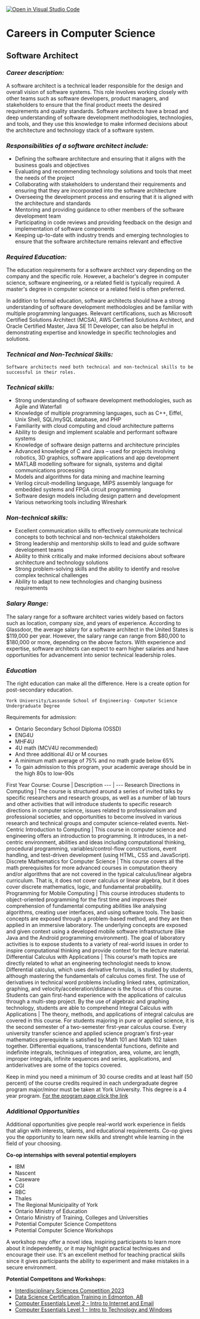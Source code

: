 [![Open in Visual Studio Code](https://classroom.github.com/assets/open-in-vscode-c66648af7eb3fe8bc4f294546bfd86ef473780cde1dea487d3c4ff354943c9ae.svg)](https://classroom.github.com/online_ide?assignment_repo_id=10180869&assignment_repo_type=AssignmentRepo)
# Careers in Computer Science
## **Software Architect**
### *Career description:*
A software architect is a technical leader responsible for the design and overall vision of software systems. This role involves working closely with other teams such as software developers, product managers, and stakeholders to ensure that the final product meets the desired requirements and quality standards. Software architects have a broad and deep understanding of software development methodologies, technologies, and tools, and they use this knowledge to make informed decisions about the architecture and technology stack of a software system.

### *Responsibilities of a software architect include:*
+ Defining the software architecture and ensuring that it aligns with the business goals and objectives
+ Evaluating and recommending technology solutions and tools that meet the needs of the project
+ Collaborating with stakeholders to understand their requirements and ensuring that they are incorporated into the software architecture
+ Overseeing the development process and ensuring that it is aligned with the architecture and standards
+ Mentoring and providing guidance to other members of the software development team
+ Participating in code reviews and providing feedback on the design and implementation of software components
+ Keeping up-to-date with industry trends and emerging technologies to ensure that the software architecture remains relevant and effective

### *Required Education:*
The education requirements for a software architect vary depending on the company and the specific role. However, a bachelor's degree in computer science, software engineering, or a related field is typically required. A master's degree in computer science or a related field is often preferred.

In addition to formal education, software architects should have a strong understanding of software development methodologies and be familiar with multiple programming languages. Relevant certifications, such as Microsoft Certified Solutions Architect (MCSA), AWS Certified Solutions Architect, and Oracle Certified Master, Java SE 11 Developer, can also be helpful in demonstrating expertise and knowledge in specific technologies and solutions.

### *Technical and Non-Technical Skills:*
    Software architects need both technical and non-technical skills to be successful in their roles.

### *Technical skills:*
- Strong understanding of software development methodologies, such as Agile and Waterfall
- Knowledge of multiple programming languages, such as  C++, Eiffel, Unix Shell, SQL/mySQL database, and PHP
- Familiarity with cloud computing and cloud architecture patterns
- Ability to design and implement scalable and performant software systems
- Knowledge of software design patterns and architecture principles
- Advanced knowledge of C and Java – used for projects involving robotics, 3D graphics, software applications and app development
- MATLAB modelling software for signals, systems and digital communications processing
- Models and algorithms for data mining and machine learning
- Verilog circuit-modelling language, MIPS assembly language for embedded systems and FPGA circuit programming
- Software design models including design pattern and development
- Various networking tools including Wireshark

### *Non-technical skills:*
- Excellent communication skills to effectively communicate technical concepts to both technical and non-technical stakeholders
- Strong leadership and mentorship skills to lead and guide software development teams
- Ability to think critically and make informed decisions about software architecture and technology solutions
- Strong problem-solving skills and the ability to identify and resolve complex technical challenges
- Ability to adapt to new technologies and changing business requirements

### *Salary Range:*
The salary range for a software architect varies widely based on factors such as location, company size, and years of experience. According to Glassdoor, the average salary for a software architect in the United States is $119,000 per year. However, the salary range can range from $80,000 to $180,000 or more, depending on the above factors. With experience and expertise, software architects can expect to earn higher salaries and have opportunities for advancement into senior technical leadership roles.

### *Education*
The right education can make all the difference. Here is a create option for post-secondary education. 

    York University/Lassonde School of Engineering- Computer Science Undergraduate Degree
 
Requirements for admission:
- Ontario Secondary School Diploma (OSSD)
- ENG4U
- MHF4U
- 4U math (MCV4U recommended)
- And three additional 4U or M courses
- A minimum math average of 75% and no math grade below 65%
- To gain admission to this program, your academic average should be in the high 80s to low-90s

First Year Course:
Course  |  Description
--- | ---
Research Directions in Computing | The course is structured around a series of invited talks by specific researchers and research groups, as well as a number of lab tours and other activities that will introduce students to specific research directions in computer science, issues related to professionalism and professional societies, and opportunities to become involved in various research and technical groups and computer science-related events.
Net-Centric Introduction to Computing | This course in computer science and engineering offers an introduction to programming. It introduces, in a net-centric environment, abilities and ideas including computational thinking, procedural programming, variables/control-flow constructions, event handling, and test-driven development (using HTML, CSS and JavaScript).
Discrete Mathematics for Computer Science | This course covers all the math prerequisites for more advanced courses in computation theory and/or algorithms that are not covered in the typical calculus/linear algebra curriculum. That is, it does not cover calculus or linear algebra, but it does cover discrete mathematics, logic, and fundamental probability.
Programming for Mobile Computing | This course introduces students to object-oriented programming for the first time and improves their comprehension of fundamental computing abilities like analysing algorithms, creating user interfaces, and using software tools. The basic concepts are exposed through a problem-based method, and they are then applied in an immersive laboratory. The underlying concepts are exposed and given context using a developed mobile software infrastructure (like Java and the Android programming environment). The goal of laboratory activities is to expose students to a variety of real-world issues in order to inspire computational thinking and provide context for the lecture material.
Differential Calculus with Applications | This course's math topics are directly related to what an engineering technologist needs to know. Differential calculus, which uses derivative formulas, is studied by students, although mastering the fundamentals of calculus comes first. The use of derivatives in technical word problems including linked rates, optimization, graphing, and velocity/acceleration/distance is the focus of this course. Students can gain first-hand experience with the applications of calculus through a multi-step project. By the use of algebraic and graphing technology, students are able to comprehend
Integral Calculus with Applications | The theory, methods, and applications of integral calculus are covered in this course. For students majoring in pure or applied science, it is the second semester of a two-semester first-year calculus course. Every university transfer science and applied science program's first-year mathematics prerequisite is satisfied by Math 101 and Math 102 taken together. Differential equations, transcendental functions, definite and indefinite integrals, techniques of integration, area, volume, arc length, improper integrals, infinite sequences and series, applications, and antiderivatives are some of the topics covered.

Keep in mind you need a minimum of 30 course credits and at least half (50 percent) of the course credits required in each undergraduate degree program major/minor must be taken at York University. This degree is a 4 year program. [For the program page click the link](https://futurestudents.yorku.ca/program/computer-science) 

### *Additional Opportunities*

Additional opportunities give people real-world work experience in fields that align with interests, talents, and educational requirements. Co-op gives you the opportunity to learn new skills and strenght while learning in the field of your choosing.
 
 **Co-op internships with several potential employers**
- IBM
- Nascent
- Caseware
- CGI
- RBC
- Thales
- The Regional Municipality of York
- Ontario Ministry of Education
- Ontario Ministry of Training, Colleges and Universities
- Potential Computer Science Competitons 
- Potential Computer Science Workshops

A workshop may offer a novel idea, inspiring participants to learn more about it independently, or it may highlight practical techniques and encourage their use. It's an excellent method for teaching practical skills since it gives participants the ability to experiment and make mistakes in a secure environment.

**Potential Competitons and Workshops:**
- [Interdisciplinary Sciences Competition 2023](https://www.eventbrite.ca/e/interdisciplinary-sciences-competition-2023-tickets-465531255517?aff=erelexpmlt)
- [Data Science Certification Training in Edmonton, AB](https://www.eventbrite.ca/e/data-science-certification-training-in-edmonton-ab-tickets-536426685657?aff=erelexpmlt&keep_tld=1)
- [Computer Essentials Level 2 - Intro to Internet and Email](https://www.eventbrite.ca/e/computer-essentials-level-2-intro-to-internet-and-email-tickets-488282063797?aff=erelexpmlt&keep_tld=1)
- [Computer Essentials Level 1 - Intro to Technology and Windows](https://www.eventbrite.ca/e/computer-essentials-level-1-intro-to-technology-and-windows-tickets-488281120977?aff=erelexpmlt&keep_tld=1)



